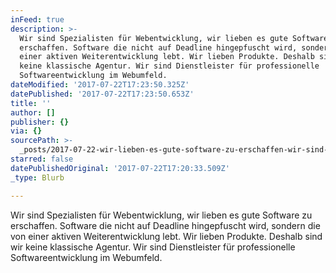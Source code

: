 ```yaml
---
inFeed: true
description: >-
  Wir sind Spezialisten für Webentwicklung, wir lieben es gute Software zu
  erschaffen. Software die nicht auf Deadline hingepfuscht wird, sondern die von
  einer aktiven Weiterentwicklung lebt. Wir lieben Produkte. Deshalb sind wir
  keine klassische Agentur. Wir sind Dienstleister für professionelle
  Softwareentwicklung im Webumfeld.
dateModified: '2017-07-22T17:23:50.325Z'
datePublished: '2017-07-22T17:23:50.653Z'
title: ''
author: []
publisher: {}
via: {}
sourcePath: >-
  _posts/2017-07-22-wir-lieben-es-gute-software-zu-erschaffen-wir-sind-speziali.md
starred: false
datePublishedOriginal: '2017-07-22T17:20:33.509Z'
_type: Blurb

---
```

Wir sind Spezialisten für Webentwicklung, wir lieben es gute Software zu erschaffen. Software die nicht auf Deadline hingepfuscht wird, sondern die von einer aktiven Weiterentwicklung lebt. Wir lieben Produkte. Deshalb sind wir keine klassische Agentur. Wir sind Dienstleister für professionelle Softwareentwicklung im Webumfeld.
